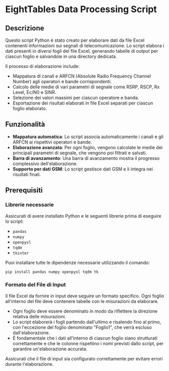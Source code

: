 # EightTables Data Processing Script

## Descrizione

Questo script Python è stato creato per elaborare dati da file Excel contenenti informazioni sui segnali di telecomunicazione. Lo script elabora i dati presenti in diversi fogli del file Excel, generando tabelle di output per ciascun foglio e salvandole in una directory dedicata.

Il processo di elaborazione include:
- Mappatura di canali e ARFCN (Absolute Radio Frequency Channel Number) agli operatori e bande corrispondenti.
- Calcolo delle medie di vari parametri di segnale come RSRP, RSCP, Rx Level, Ec/N0 e SINR.
- Selezione dei valori massimi per ciascun operatore e banda.
- Esportazione dei risultati elaborati in file Excel separati per ciascun foglio elaborato.

## Funzionalità

- **Mappatura automatica**: Lo script associa automaticamente i canali e gli ARFCN ai rispettivi operatori e bande.
- **Elaborazione avanzata**: Per ogni foglio, vengono calcolate le medie dei principali parametri di segnale, che vengono poi filtrati e salvati.
- **Barra di avanzamento**: Una barra di avanzamento mostra il progresso complessivo dell'elaborazione.
- **Supporto per dati GSM**: Lo script gestisce dati GSM e li integra nei risultati finali.

## Prerequisiti

### Librerie necessarie

Assicurati di avere installato Python e le seguenti librerie prima di eseguire lo script:

- `pandas`
- `numpy`
- `openpyxl`
- `tqdm`
- `tkinter`

Puoi installare tutte le dipendenze necessarie utilizzando il comando:

```bash
pip install pandas numpy openpyxl tqdm tk
```

### Formato del File di Input

Il file Excel da fornire in input deve seguire un formato specifico. Ogni foglio all'interno del file deve contenere tabelle con le misurazioni da elaborare. 

- Ogni foglio deve essere denominato in modo da riflettere la direzione relativa delle misurazioni.
- Lo script elaborerà i fogli partendo dall'ultimo e risalendo fino al primo, con l'eccezione del foglio denominato "Foglio1", che verrà escluso dall'elaborazione.
- È fondamentale che i dati all'interno di ciascun foglio siano strutturati correttamente e che le colonne rispettino i nomi previsti dallo script, per garantire un'elaborazione accurata.

Assicurati che il file di input sia configurato correttamente per evitare errori durante l'elaborazione.
